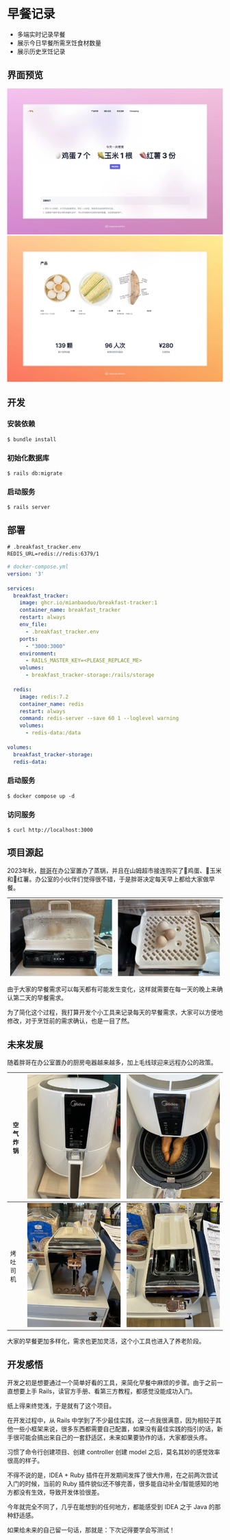 # 早餐记录

- 多端实时记录早餐
- 展示今日早餐所需烹饪食材数量
- 展示历史烹饪记录

## 界面预览
![homepage](images/snapshot-1.webp)
![products](images/snapshot-2.webp)

## 开发

### 安装依赖
```shell
$ bundle install
```

### 初始化数据库
```shell
$ rails db:migrate
```

### 启动服务
```shell
$ rails server
```

## 部署

```dotenv
# .breakfast_tracker.env
REDIS_URL=redis://redis:6379/1
```

```yaml
# docker-compose.yml
version: '3'

services:
  breakfast_tracker:
    image: ghcr.io/mianbaoduo/breakfast-tracker:1
    container_name: breakfast_tracker
    restart: always
    env_file:
      - .breakfast_tracker.env
    ports:
      - "3000:3000"
    environment:
      - RAILS_MASTER_KEY=<PLEASE_REPLACE_ME>
    volumes:
      - breakfast_tracker-storage:/rails/storage

  redis:
    image: redis:7.2
    container_name: redis
    restart: always
    command: redis-server --save 60 1 --loglevel warning
    volumes:
      - redis-data:/data

volumes:
  breakfast_tracker-storage:
  redis-data:
```

### 启动服务
```shell
$ docker compose up -d
```

### 访问服务
```shell
$ curl http://localhost:3000
```

## 项目源起

2023年秋，[胖哥](https://littlefat.cn)在办公室置办了蒸锅，并且在山姆超市接连购买了🥚鸡蛋、🌽玉米和🍠红薯。办公室的小伙伴们觉得很不错，于是胖哥决定每天早上都给大家做早餐。

| ![蒸锅-正面](images/steaming-pot-front.webp) | ![蒸锅-俯视](images/steaming-pot-aerial.webp) |
|------------------------------------------|-------------------------------------------|


由于大家的早餐需求可以每天都有可能发生变化，这样就需要在每一天的晚上来确认第二天的早餐需求。

为了简化这个过程，我打算开发个小工具来记录每天的早餐需求，大家可以方便地修改，对于烹饪前的需求确认，也是一目了然。


## 未来发展

随着胖哥在办公室置办的厨房电器越来越多，加上毛线球迎来远程办公的政策。

| 空气炸锅 | ![](images/air-fryer-front.webp) | ![](images/air-fryer-aerial.webp) |
|------|----------------------------------|-----------------------------------|
| 烤吐司机 | ![](images/toaster-front.webp)   | ![](images/toaster-aerial.webp)   |

大家的早餐更加多样化，需求也更加灵活，这个小工具也进入了养老阶段。


## 开发感悟

开发之初是想要通过一个简单好看的工具，来简化早餐中麻烦的步骤。由于之前一直想要上手 Rails，读官方手册、看第三方教程，都感觉没能成功入门。

纸上得来终觉浅，于是就有了这个项目。

在开发过程中，从 Rails 中学到了不少最佳实践，这一点我很满意，因为相较于其他一些小框架来说，很多东西都需要自己配置，如果没有最佳实践的指引的话，新手很可能会搞出来自己的一套舒适区，未来如果要协作的话，大家都很头疼。

习惯了命令行创建项目、创建 controller 创建 model 之后，莫名其妙的感觉效率很高的样子。

不得不说的是，IDEA + Ruby 插件在开发期间发挥了很大作用，在之前两次尝试入门的时候，当前的 Ruby 插件貌似还不够完善，很多能自动补全/智能感知的地方都没有生效，导致开发体验很差。

今年就完全不同了，几乎在能想到的任何地方，都能感受到 IDEA 之于 Java 的那种舒适感。

如果给未来的自己留一句话，那就是：下次记得要学会写测试！
